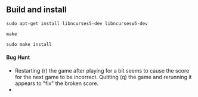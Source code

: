 ## Build and install

`sudo apt-get install libncurses5-dev libncursesw5-dev`

`make`

`sudo make install`

#### Bug Hunt
- Restarting (r) the game after playing for a bit seems to cause the score for the next game to be incorrect. Quitting (q) the game and rerunning it appears to "fix" the broken score.
-
